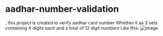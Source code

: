 # aadhar-number-validation
, this project is created to verify aadhar card number
Whether it as 3 sets containing 4 digits  each and a total of 12 digit numbers
Like this:
![image](https://github.com/ShyamSunder06/aadhar-number-validation/assets/141009645/f5ca31d8-2e08-41e6-851e-e0b404a7123d)
